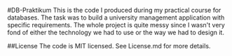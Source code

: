 #DB-Praktikum
This is the code I produced during my practical course for databases.  The task
was to build a university management application with specific requirements.
The whole project is quite messy since I wasn't very fond of either the
technology we had to use or the way we had to design it.

##License
The code is MIT licensed. See License.md for more details.
